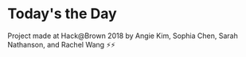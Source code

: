 # Today's the Day

Project made at Hack@Brown 2018 by Angie Kim, Sophia Chen, Sarah Nathanson, and Rachel Wang ⚡️⚡️